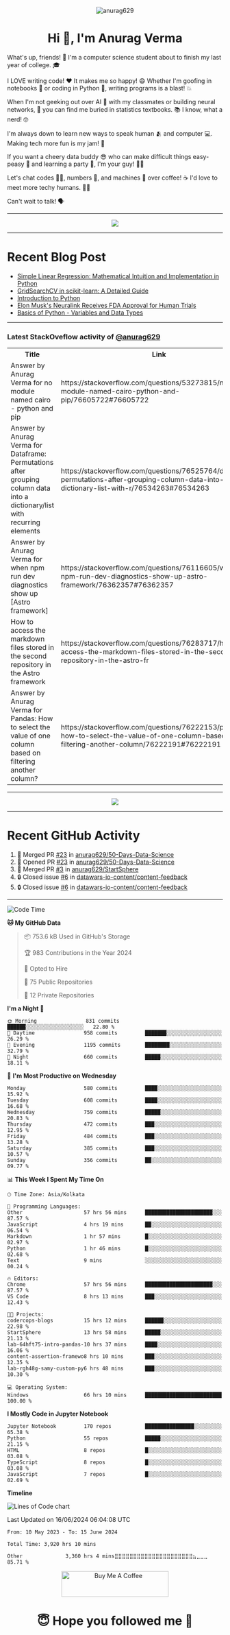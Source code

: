 

<p align="center"> <img src="https://komarev.com/ghpvc/?username=anurag629&label=Profile%20views&color=0e75b6&style=flat" alt="anurag629" /> </p>

<h1 align="center">Hi 👋, I'm Anurag Verma</h1>

What's up, friends! 👋 I'm a computer science student about to finish my last year of college. 🎓

I LOVE writing code! ❤️ It makes me so happy! 😄 Whether I'm goofing in notebooks 📓 or coding in Python 🐍, writing programs is a blast! 💥

When I'm not geeking out over AI 🤖 with my classmates or building neural networks, 🧠 you can find me buried in statistics textbooks. 📚 I know, what a nerd! 🤓

I'm always down to learn new ways to speak human 🫂 and computer 💻. Making tech more fun is my jam! 🍇

If you want a cheery data buddy 😎 who can make difficult things easy-peasy 🥝 and learning a party 🎉, I'm your guy! 🙋‍♂️

Let's chat codes 👨‍💻, numbers 🧮, and machines 🤖 over coffee! ☕ I'd love to meet more techy humans. 💁‍♂️

Can't wait to talk! 🗣️

---

<p align="center">
  <img src="https://spotify-github-profile.vercel.app/api/view.svg?uid=mwvywke3fo2gajpenodnmobfh&cover_image=true&theme=default&show_offline=false&background_color=121212&interchange=false&bar_color=53b14f&bar_color_cover=true">
</p>

---

# Recent Blog Post

<!-- BLOG-POST-LIST:START -->
- [Simple Linear Regression: Mathematical Intuition and Implementation in Python](https://codercops.tech/blog/machine-learning-algorithms/simple-linear-regression-mathematical-intuation)
- [GridSearchCV in scikit-learn: A Detailed Guide](https://codercops.tech/blog/gridsearchcv-in-scikit-learn-a-detailed-guide)
- [Introduction to Python](https://codercops.tech/blog/python-tutorial/introduction-to-python)
- [Elon Musk&#39;s Neuralink Receives FDA Approval for Human Trials](https://codercops.tech/blog/elon-musks-neuralink-receives-fda-approval-for-human-trials)
- [Basics of Python - Variables and Data Types](https://codercops.tech/blog/python-basics-of-python-variables-and-data-types)
<!-- BLOG-POST-LIST:END -->

---

### Latest StackOveflow activity of [@anurag629](https://github.com/anurag629)
<table>
  <tr><th>Title</th><th>Link</th></tr>
  <!-- STACKOVERFLOW:START --><tr><td>Answer by Anurag Verma for no module named cairo - python and pip</td><td>https://stackoverflow.com/questions/53273815/no-module-named-cairo-python-and-pip/76605722#76605722</td></tr><tr><td>Answer by Anurag Verma for Dataframe: Permutations after grouping column data into a dictionary/list with recurring elements</td><td>https://stackoverflow.com/questions/76525764/dataframe-permutations-after-grouping-column-data-into-a-dictionary-list-with-r/76534263#76534263</td></tr><tr><td>Answer by Anurag Verma for when npm run dev diagnostics show up [Astro framework]</td><td>https://stackoverflow.com/questions/76116605/when-npm-run-dev-diagnostics-show-up-astro-framework/76362357#76362357</td></tr><tr><td>How to access the markdown files stored in the second repository in the Astro framework</td><td>https://stackoverflow.com/questions/76283717/how-to-access-the-markdown-files-stored-in-the-second-repository-in-the-astro-fr</td></tr><tr><td>Answer by Anurag Verma for Pandas: How to select the value of one column based on filtering another column?</td><td>https://stackoverflow.com/questions/76222153/pandas-how-to-select-the-value-of-one-column-based-on-filtering-another-column/76222191#76222191</td></tr><!-- STACKOVERFLOW:END -->
</table>

---

<p align="center">
  <img alig src="https://github-profile-trophy.vercel.app/?username=anurag629&theme=onedark&column=-1" />
</p>

---

# Recent GitHub Activity
<!--START_SECTION:activity-->
1. 🎉 Merged PR [#23](https://github.com/anurag629/50-Days-Data-Science/pull/23) in [anurag629/50-Days-Data-Science](https://github.com/anurag629/50-Days-Data-Science)
2. 💪 Opened PR [#23](https://github.com/anurag629/50-Days-Data-Science/pull/23) in [anurag629/50-Days-Data-Science](https://github.com/anurag629/50-Days-Data-Science)
3. 🎉 Merged PR [#3](https://github.com/anurag629/StartSphere/pull/3) in [anurag629/StartSphere](https://github.com/anurag629/StartSphere)
4. 🔒 Closed issue [#6](https://github.com/datawars-io-content/content-feedback/issues/6) in [datawars-io-content/content-feedback](https://github.com/datawars-io-content/content-feedback)
5. 🔒 Closed issue [#6](https://github.com/datawars-io-content/content-feedback/issues/6) in [datawars-io-content/content-feedback](https://github.com/datawars-io-content/content-feedback)
<!--END_SECTION:activity-->

---

<!--START_SECTION:waka-->
![Code Time](http://img.shields.io/badge/Code%20Time-3%2C920%20hrs%2010%20mins-blue)

**🐱 My GitHub Data** 

> 📦 753.6 kB Used in GitHub's Storage 
 > 
> 🏆 983 Contributions in the Year 2024
 > 
> 💼 Opted to Hire
 > 
> 📜 75 Public Repositories 
 > 
> 🔑 12 Private Repositories 
 > 
**I'm a Night 🦉** 

```text
🌞 Morning                831 commits         ██████░░░░░░░░░░░░░░░░░░░   22.80 % 
🌆 Daytime                958 commits         ███████░░░░░░░░░░░░░░░░░░   26.29 % 
🌃 Evening                1195 commits        ████████░░░░░░░░░░░░░░░░░   32.79 % 
🌙 Night                  660 commits         █████░░░░░░░░░░░░░░░░░░░░   18.11 % 
```
📅 **I'm Most Productive on Wednesday** 

```text
Monday                   580 commits         ████░░░░░░░░░░░░░░░░░░░░░   15.92 % 
Tuesday                  608 commits         ████░░░░░░░░░░░░░░░░░░░░░   16.68 % 
Wednesday                759 commits         █████░░░░░░░░░░░░░░░░░░░░   20.83 % 
Thursday                 472 commits         ███░░░░░░░░░░░░░░░░░░░░░░   12.95 % 
Friday                   484 commits         ███░░░░░░░░░░░░░░░░░░░░░░   13.28 % 
Saturday                 385 commits         ███░░░░░░░░░░░░░░░░░░░░░░   10.57 % 
Sunday                   356 commits         ██░░░░░░░░░░░░░░░░░░░░░░░   09.77 % 
```


📊 **This Week I Spent My Time On** 

```text
🕑︎ Time Zone: Asia/Kolkata

💬 Programming Languages: 
Other                    57 hrs 56 mins      ██████████████████████░░░   87.57 % 
JavaScript               4 hrs 19 mins       ██░░░░░░░░░░░░░░░░░░░░░░░   06.54 % 
Markdown                 1 hr 57 mins        █░░░░░░░░░░░░░░░░░░░░░░░░   02.97 % 
Python                   1 hr 46 mins        █░░░░░░░░░░░░░░░░░░░░░░░░   02.68 % 
Text                     9 mins              ░░░░░░░░░░░░░░░░░░░░░░░░░   00.24 % 

🔥 Editors: 
Chrome                   57 hrs 56 mins      ██████████████████████░░░   87.57 % 
VS Code                  8 hrs 13 mins       ███░░░░░░░░░░░░░░░░░░░░░░   12.43 % 

🐱‍💻 Projects: 
codercops-blogs          15 hrs 12 mins      ██████░░░░░░░░░░░░░░░░░░░   22.98 % 
StartSphere              13 hrs 58 mins      █████░░░░░░░░░░░░░░░░░░░░   21.13 % 
lab-64hft75-intro-pandas-10 hrs 37 mins      ████░░░░░░░░░░░░░░░░░░░░░   16.06 % 
content-assertion-framewo8 hrs 10 mins       ███░░░░░░░░░░░░░░░░░░░░░░   12.35 % 
lab-rgh48g-samy-custom-py6 hrs 48 mins       ███░░░░░░░░░░░░░░░░░░░░░░   10.30 % 

💻 Operating System: 
Windows                  66 hrs 10 mins      █████████████████████████   100.00 % 
```

**I Mostly Code in Jupyter Notebook** 

```text
Jupyter Notebook         170 repos           ████████████████░░░░░░░░░   65.38 % 
Python                   55 repos            █████░░░░░░░░░░░░░░░░░░░░   21.15 % 
HTML                     8 repos             █░░░░░░░░░░░░░░░░░░░░░░░░   03.08 % 
TypeScript               8 repos             █░░░░░░░░░░░░░░░░░░░░░░░░   03.08 % 
JavaScript               7 repos             █░░░░░░░░░░░░░░░░░░░░░░░░   02.69 % 
```



**Timeline**

![Lines of Code chart](https://raw.githubusercontent.com/anurag629/anurag629/main/assets/bar_graph.png)


 Last Updated on 16/06/2024 06:04:08 UTC
<!--END_SECTION:waka-->

<!--START_SECTION:waka-simple-->

```text
From: 10 May 2023 - To: 15 June 2024

Total Time: 3,920 hrs 10 mins

Other              3,360 hrs 4 mins⣿⣿⣿⣿⣿⣿⣿⣿⣿⣿⣿⣿⣿⣿⣿⣿⣿⣿⣿⣿⣿⣦⣀⣀⣀   85.71 %
```

<!--END_SECTION:waka-simple-->

<p align="center"> 
<a href="https://www.buymeacoffee.com/anurag629" target="_blank"><img src="https://cdn.buymeacoffee.com/buttons/default-orange.png" alt="Buy Me A Coffee" height="60" width="250"></a>
</p>


<h1 align="center"> 😇 Hope you followed me 🥰  </h1>
